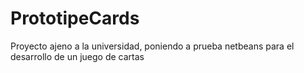 # PrototipeCards
Proyecto ajeno a la universidad, poniendo a prueba netbeans para el desarrollo de un juego de cartas
